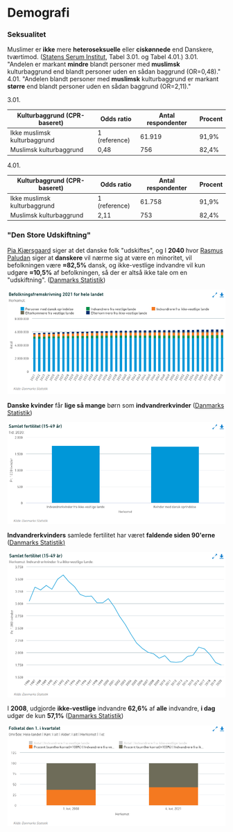 # Demografi

### Seksualitet

Muslimer er **ikke** mere **heteroseksuelle** eller **ciskønnede** end Danskere, tværtimod. ([Statens Serum Institut](https://files.projektsexus.dk/2019-10-26\_SEXUS-rapport\_2017-2018.pdf), Tabel 3.01. og Tabel 4.01.) 3.01. "Andelen er markant **mindre** blandt personer med **muslimsk** kulturbaggrund end blandt personer uden en sådan baggrund (OR=0,48)." 4.01. "Andelen blandt personer med **muslimsk** kulturbaggrund er markant **større** end blandt personer uden en sådan baggrund (OR=2,11)."

3.01.

| Kulturbaggrund (CPR-baseret) | Odds ratio    | Antal respondenter | Procent |
| ---------------------------- | ------------- | ------------------ | ------- |
| Ikke muslimsk kulturbaggrund | 1 (reference) | 61.919             | 91,9%   |
| Muslimsk kulturbaggrund      | 0,48          | 756                | 82,4%   |

4.01.

| Kulturbaggrund (CPR-baseret) | Odds ratio    | Antal respondenter | Procent |
| ---------------------------- | ------------- | ------------------ | ------- |
| Ikke muslimsk kulturbaggrund | 1 (reference) | 61.758             | 91,9%   |
| Muslimsk kulturbaggrund      | 2,11          | 753                | 82,4%   |

### "Den Store Udskiftning"

[Pia Kjærsgaard](https://twitter.com/Pia\_Kjaersgaard/status/1138166258514432002) siger at det danske folk "udskiftes", og I **2040** hvor [Rasmus Paludan](https://imgur.com/anD9aR3) siger at **danskere** vil nærme sig at være en minoritet, vil befolkningen være **≈82,5%** dansk, og ikke-vestlige indvandre vil kun udgøre **≈10,5%** af befolkningen, så der er altså ikke tale om en "udskiftning". ([Danmarks Statistik](https://www.dst.dk/da/Statistik/emner/borgere/befolkning/befolkningsfremskrivning))

![Danmarks Statistik](<../../.gitbook/assets/billede (15).png>)

**Danske kvinder** får **lige så mange** børn som **indvandrerkvinder** ([Danmarks Statistik](https://www.dst.dk/da/Statistik/emner/borgere/befolkning/fertilitet))

![Danmarks Statistik](<../../.gitbook/assets/billede (9) (1).png>)

**Indvandrerkvinders** samlede fertilitet har været **faldende siden 90'erne** ([Danmarks Statistik)](https://www.dst.dk/da/Statistik/emner/borgere/befolkning/fertilitet)

![Danmarks Statistik](<../../.gitbook/assets/billede (13).png>)

I **2008**, udgjorde **ikke-vestlige** indvandre **62,6%** af **alle** indvandre, **i dag** udgør de kun **57,1%**  ([Danmarks Statistik](https://www.dst.dk/da/Statistik/emner/borgere/befolkning/indvandrere-og-efterkommere))

![Danmarks Statistik](<../../.gitbook/assets/billede (2).png>)

